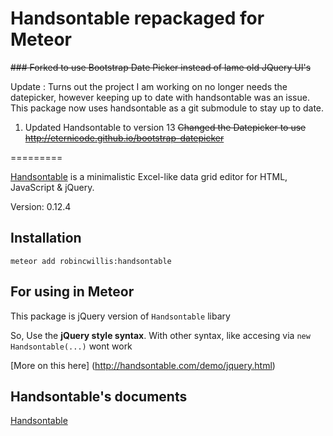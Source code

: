 Handsontable repackaged for Meteor
=========

~~### Forked to use Bootstrap Date Picker instead of lame old JQuery UI's~~

Update : Turns out the project I am working on no longer needs the datepicker, however keeping up to date with handsontable was an issue. This package now uses handsontable as a git submodule to stay up to date.

1. Updated Handsontable to version 13
~~Changed the Datepicker to use http://eternicode.github.io/bootstrap-datepicker~~

=========

[Handsontable](http://handsontable.com/) is a minimalistic Excel-like data grid editor for HTML, JavaScript & jQuery.

Version: 0.12.4

## Installation

`meteor add robincwillis:handsontable`


## For using in Meteor
This package is jQuery version of `Handsontable` libary

So, Use the **jQuery style syntax**. With other syntax, like accesing via `new Handsontable(...)` wont work

[More on this here] (http://handsontable.com/demo/jquery.html)


## Handsontable's documents

[Handsontable](http://handsontable.com/)
